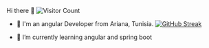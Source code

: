 
<!--
**habibfiras/habibfiras** is a ✨ _special_ ✨ repository because its `README.md` (this file) appears on your GitHub profile.

Here are some ideas to get you started:

- 🔭 I’m currently working on ...
- 🌱 I’m currently learning ...
- 👯 I’m looking to collaborate on ...
- 🤔 I’m looking for help with ...
- 💬 Ask me about ...
- 📫 How to reach me: ...
- 😄 Pronouns: ...
- ⚡ Fun fact: ...
-->
Hi there 👋
![Visitor Count](https://profile-counter.glitch.me/{habibfiras}/count.svg)
- 🔭 I'm an angular Developer from Ariana, Tunisia.
[![GitHub Streak](http://github-readme-streak-stats.herokuapp.com?user=habibfiras&theme=dark&background=000000)](https://git.io/streak-stats)


- 🌱 I’m currently learning angular and spring boot

